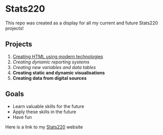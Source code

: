 # Stats220

This repo was created as a display for all my current and future Stats220 projects!

## Projects
1. [Creating HTML using modern technologies](https://github.com/jcha919/stats220/blob/main/index.html)
2. *Creating dynamic reporting systems*
3. *Creating new variables and data tables*
4. **Creating static and dynamic visualisations**
5. **Creating data from digital sources**

## Goals
- Learn valuable skills for the future
- Apply these skills in the future
- Have fun

Here is a link to my [Stats220](https://jcha919.github.io/stats220/) website
